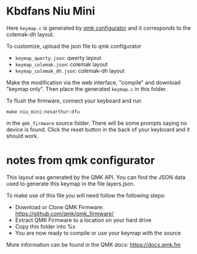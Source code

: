 # Kbdfans Niu Mini

Here `keymap.c` is generated by [qmk configurator](https://config.qmk.fm) and
it corresponds to the colemak-dh layout.

To customize, upload the json file to qmk configurator

- `keymap_qwerty.json`: qwerty layout
- `keymap_colemak.json`: colemak layout
- `keymap_colemak_dh.json`: colemak-dh layout

Make the modification via the web interface, "compile" and download "keymap only".
Then place the generated `keymap.c` in this folder.

To flush the firmware, connect your keyboard and run

```
make niu_mini:nosarthur:dfu
```
in the `qmk_firmware` source folder.
There will be some prompts saying no device is found. Click the reset button in
the back of your keyboard and it should work.

# notes from qmk configurator

This layout was generated by the QMK API. You can find the JSON data used to
generate this keymap in the file layers.json.

To make use of this file you will need follow the following steps:

* Download or Clone QMK Firmware: <https://github.com/qmk/qmk_firmware/>
* Extract QMK Firmware to a location on your hard drive
* Copy this folder into %s
* You are now ready to compile or use your keymap with the source

More information can be found in the QMK docs: <https://docs.qmk.fm>
